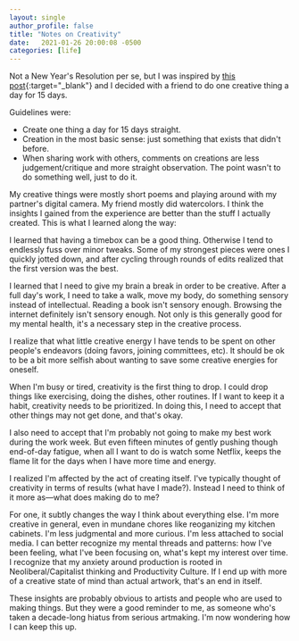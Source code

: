 ```yaml
---
layout: single
author_profile: false
title: "Notes on Creativity"
date:   2021-01-26 20:00:08 -0500
categories: [life]
---
```


Not a New Year's Resolution per se, but I was inspired by [this post](https://cate.blog/2021/01/04/12-days-of-creativity/){:target="_blank"} and I decided with a friend to do one creative thing a day for 15 days.

Guidelines were:
- Create one thing a day for 15 days straight.
- Creation in the most basic sense: just something that exists that didn't before.
- When sharing work with others, comments on creations are less judgement/critique and more straight observation. The point wasn't to do something well, just to do it.

My creative things were mostly short poems and playing around with my partner's digital camera. My friend mostly did watercolors. I think the insights I gained from the experience are better than the stuff I actually created. This is what I learned along the way:

I learned that having a timebox can be a good thing. Otherwise I tend to endlessly fuss over minor tweaks. Some of my strongest pieces were ones I quickly jotted down, and after cycling through rounds of edits realized that the first version was the best.

I learned that I need to give my brain a break in order to be creative. After a full day's work, I need to take a walk, move my body, do something sensory instead of intellectual. Reading a book isn't sensory enough. Browsing the internet definitely isn't sensory enough. Not only is this generally good for my mental health, it's a necessary step in the creative process.

I realize that what little creative energy I have tends to be spent on other people's endeavors (doing favors, joining committees, etc). It should be ok to be a bit more selfish about wanting to save some creative energies for oneself.

When I'm busy or tired, creativity is the first thing to drop. I could drop things like exercising, doing the dishes, other routines. If I want to keep it a habit, creativity needs to be prioritized. In doing this, I need to accept that other things may not get done, and that's okay.

I also need to accept that I'm probably not going to make my best work during the work week. But even fifteen minutes of gently pushing though end-of-day fatigue, when all I want to do is watch some Netflix, keeps the flame lit for the days when I have more time and energy.

I realized I'm affected by the act of creating itself. I've typically thought of creativity in terms of results (what have I made?). Instead I need to think of it more as—what does making do to me?

For one, it subtly changes the way I think about everything else. I'm more creative in general, even in mundane chores like reoganizing my kitchen cabinets. I'm less judgmental and more curious. I'm less attached to social media. I can better recognize my mental threads and patterns: how I've been feeling, what I've been focusing on, what's kept my interest over time. I recognize that my anxiety around production is rooted in Neoliberal/Capitalist thinking and Productivity Culture. If I end up with more of a creative state of mind than actual artwork, that's an end in itself.

These insights are probably obvious to artists and people who are used to making things. But they were a good reminder to me, as someone who's taken a decade-long hiatus from serious artmaking. I'm now wondering how I can keep this up.